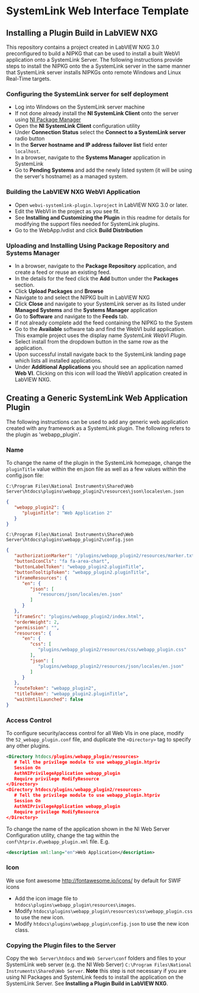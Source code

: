 # SystemLink Web Interface Template

## Installing a Plugin Build in LabVIEW NXG
This repository contains a project created in LabVIEW NXG 3.0 preconfigured to build a NIPKG that can be used to install a built WebVI application onto a SystemLink Server. The following instructions provide steps to install the NIPKG onto the a SystemLink server in the same manner that SystemLink server installs NIPKGs onto remote Windows and Linux Real-Time targets. 

### Configuring the SystemLink server for self deployment
* Log into Windows on the SystemLink server machine
* If not done already install the **NI SystemLink Client** onto the server using [NI Package Manager](https://www.ni.com/en-us/support/downloads/software-products/download.package-manager.html)
* Open the **NI SystemLink Client** configuration utility
* Under **Connection Status** select the **Connect to a SystemLink server** radio button
* In the **Server hostname and IP address failover list** field enter `localhost`. 
* In a browser, navigate to the **Systems Manager** application in SystemLink
* Go to **Pending Systems** and add the newly listed system (it will be using the server's hostname) as a managed system. 

### Building the LabVIEW NXG WebVI Application
* Open `webvi-systemlink-plugin.lvproject` in LabVIEW NXG 3.0 or later.
* Edit the WebVI in the project as you see fit. 
* See **Installing and Customizing the Plugin** in this readme for details for modifying the support files needed for SystemLink plugins. 
* Go to the WebApp.lvdist and click **Build Distribution**

### Uploading and Installing Using Package Repository and Systems Manager
* In a browser, navigate to the **Package Repository** application, and create a feed or reuse an existing feed. 
* In the details for the feed click the **Add** button under the **Packages** section.
* Click **Upload Packages** and **Browse**
* Navigate to and select the NIPKG built in LabVIEW NXG
* Click **Close** and navigate to your SystemLink server as its listed under **Managed Systems** and the **Systems Manager** application
* Go to **Software** and navigate to the **Feeds** tab.
* If not already complete add the feed containing the NIPKG to the System
* Go to the **Available** software tab and find the WebVI build application. This example project uses the display name *SystemLink WebVI Plugin*. 
* Select install from the dropdown button in the same row as the application. 
* Upon successful install navigate back to the SystemLink landing page which lists all installed applications. 
* Under **Additional Applications** you should see an application named **Web VI**. Clicking on this icon will load the WebVI application created in LabVIEW NXG. 

## Creating a Generic SystemLink Web Application Plugin
The following instructions can be used to add any generic web application created with any framework as a SystemLink plugin.
The following refers to the plugin as 'webapp_plugin'. 

### Name
To change the name of the plugin in the SystemLink homepage, change the `pluginTitle` value within the en.json file as well as a few values within the config.json file:
 
`C:\Program Files\National Instruments\Shared\Web Server\htdocs\plugins\webapp_plugin2\resources\json\locales\en.json`

```json
{
   "webapp_plugin2": {
      "pluginTitle": "Web Application 2"
   }
}
```

`C:\Program Files\National Instruments\Shared\Web Server\htdocs\plugins\webapp_plugin2\config.json`

```json
{
   "authorizationMarker": "/plugins/webapp_plugin2/resources/marker.txt",
   "buttonIconCls": "fa fa-area-chart",
   "buttonLabelToken": "webapp_plugin2.pluginTitle",
   "buttonTooltipToken": "webapp_plugin2.pluginTitle",
   "iframeResources": {
      "en": {
         "json": [
            "resources/json/locales/en.json"
         ]
      }
   },
   "iframeSrc": "plugins/webapp_plugin2/index.html",
   "orderWeight": 2,
   "permission": "",
   "resources": {
      "en": {
         "css": [
            "plugins/webapp_plugin2/resources/css/webapp_plugin.css"
         ],
         "json": [
            "plugins/webapp_plugin2/resources/json/locales/en.json"
         ]
      }
   },
   "routeToken": "webapp_plugin2",
   "titleToken": "webapp_plugin2.pluginTitle",
   "waitUntilLaunched": false
}
```

### Access Control 
To configure security/access control for all Web VIs in one place, modify the `52_webapp_plugin.conf` file, and duplicate the `<Directory>` tag to specify any other plugins. 

 ```xml
<Directory htdocs/plugins/webapp_plugin/resources>
    # Tell the privilege module to use webapp_plugin.htpriv
	Session On
    AuthNIPrivilegeApplication webapp_plugin
    Require privilege ModifyResource
</Directory> 
<Directory htdocs/plugins/webapp_plugin2/resources>
    # Tell the privilege module to use webapp_plugin.htpriv
	Session On
    AuthNIPrivilegeApplication webapp_plugin
    Require privilege ModifyResource
</Directory> ​
```

To change the name of the application shown in the NI Web Server Configuration utility, change the <description> tag within the `conf\htpriv.d\webapp_plugin.xml` file. E.g.

```xml
<description xml:lang="en">Web Application</description>
```

### Icon
We use font awesome <http://fontawesome.io/icons/> by default for SWIF icons
* Add the icon image file to `htdocs\plugins\webapp_plugin\resources\images`.
* Modify `htdocs\plugins\webapp_plugin\resources\css\webapp_plugin.css` to use the new icon.
* Modify `htdocs\plugins\webapp_plugin\config.json` to use the new icon class.

### Copying the Plugin files to the Server
Copy the `Web Server\htdocs` and `Web Server\conf` folders and files to your SystemLink web server (e.g. the NI Web Server)  `C:\Program Files\National Instruments\Shared\Web Server`. **Note** this step is not necessary if you are using NI Packages and SystemLink feeds to install the application on the SystemLink Server. See **Installing a Plugin Build in LabVIEW NXG**.

